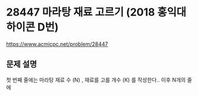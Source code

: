 # 28447 마라탕 재료 고르기 (2018 홍익대 하이콘 D번)
https://www.acmicpc.net/problem/28447

## 문제 설명


첫 번째 줄에는 마라탕 재료 수 (N) , 재료를 고를 개수 (K) 를 작성한다..
이후 N개의 줄에 